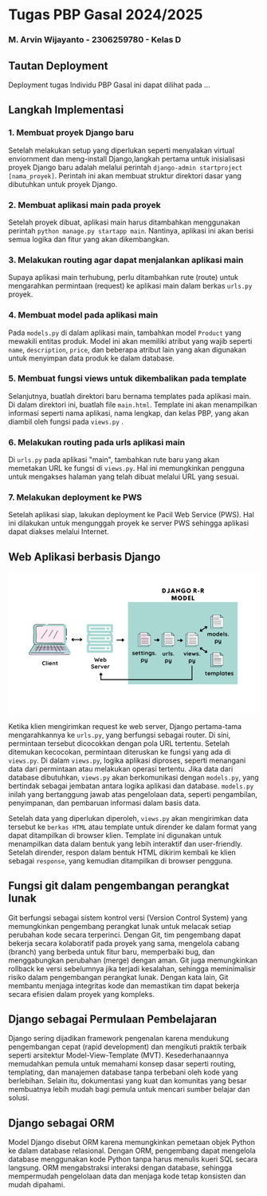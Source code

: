 # Tugas PBP Gasal 2024/2025
### M. Arvin Wijayanto - 2306259780 - Kelas D

## Tautan Deployment
Deployment tugas Individu PBP Gasal ini dapat dilihat pada ...

## Langkah Implementasi
### 1. Membuat proyek Django baru
Setelah melakukan setup yang diperlukan seperti menyalakan virtual enviornment dan meng-install Django,langkah pertama untuk inisialisasi proyek Django baru adalah melalui perintah ```django-admin startproject [nama_proyek]```. Perintah ini akan membuat struktur direktori dasar yang dibutuhkan untuk proyek Django.

### 2. Membuat aplikasi main pada proyek
Setelah proyek dibuat, aplikasi main harus ditambahkan menggunakan perintah ```python manage.py startapp main```. Nantinya, aplikasi ini akan berisi semua logika dan fitur yang akan dikembangkan.

### 3. Melakukan routing agar dapat menjalankan aplikasi main
Supaya aplikasi main terhubung, perlu ditambahkan rute (route) untuk mengarahkan permintaan (request) ke aplikasi main dalam berkas ```urls.py``` proyek.

### 4. Membuat model pada aplikasi main
Pada ```models.py``` di dalam aplikasi main, tambahkan model ```Product``` yang mewakili entitas produk. Model ini akan memiliki atribut yang wajib seperti ```name```, ```description```, ```price```, dan beberapa atribut lain yang akan digunakan untuk menyimpan data produk ke dalam database.

### 5. Membuat fungsi views untuk dikembalikan pada template
Selanjutnya, buatlah direktori baru bernama templates pada aplikasi main. Di dalam direktori ini, buatlah file ```main.html```. Template ini akan menampilkan informasi seperti nama aplikasi, nama lengkap, dan kelas PBP, yang akan diambil oleh fungsi pada ```views.py``` .

### 6. Melakukan routing pada urls aplikasi main
Di ```urls.py``` pada aplikasi "main", tambahkan rute baru yang akan memetakan URL ke fungsi di ```views.py```. Hal ini memungkinkan pengguna untuk mengakses halaman yang telah dibuat melalui URL yang sesuai.

### 7. Melakukan deployment ke PWS
Setelah aplikasi siap, lakukan deployment ke Pacil Web Service (PWS). Hal ini dilakukan untuk mengunggah proyek ke server PWS sehingga aplikasi dapat diakses melalui Internet.

## Web Aplikasi berbasis Django
![Flow Django](image.png)

Ketika klien mengirimkan request ke web server, Django pertama-tama mengarahkannya ke ``` urls.py ```, yang berfungsi sebagai router. Di sini, permintaan tersebut dicocokkan dengan pola URL tertentu. Setelah ditemukan kecocokan, permintaan diteruskan ke fungsi yang ada di ``` views.py ```. Di dalam ``` views.py ```, logika aplikasi diproses, seperti menangani data dari permintaan atau melakukan operasi tertentu. Jika data dari database dibutuhkan, ``` views.py ``` akan berkomunikasi dengan ``` models.py ```, yang bertindak sebagai jembatan antara logika aplikasi dan database. ``` models.py ``` inilah yang bertanggung jawab atas pengelolaan data, seperti pengambilan, penyimpanan, dan pembaruan informasi dalam basis data.

Setelah data yang diperlukan diperoleh, ``` views.py ``` akan mengirimkan data tersebut ke ``` berkas HTML ``` atau template untuk dirender ke dalam format yang dapat ditampilkan di browser klien. Template ini digunakan untuk menampilkan data dalam bentuk yang lebih interaktif dan user-friendly. Setelah dirender, respon dalam bentuk HTML dikirim kembali ke klien sebagai ``` response ```, yang kemudian ditampilkan di browser pengguna.

## Fungsi git dalam pengembangan perangkat lunak
Git berfungsi sebagai sistem kontrol versi (Version Control System) yang memungkinkan pengembang perangkat lunak untuk melacak setiap perubahan kode secara terperinci. Dengan Git, tim pengembang dapat bekerja secara kolaboratif pada proyek yang sama, mengelola cabang (branch) yang berbeda untuk fitur baru, memperbaiki bug, dan menggabungkan perubahan (merge) dengan aman. Git juga memungkinkan rollback ke versi sebelumnya jika terjadi kesalahan, sehingga meminimalisir risiko dalam pengembangan perangkat lunak. Dengan kata lain, Git membantu menjaga integritas kode dan memastikan tim dapat bekerja secara efisien dalam proyek yang kompleks.

## Django sebagai Permulaan Pembelajaran
Django sering dijadikan framework pengenalan karena mendukung pengembangan cepat (rapid development) dan mengikuti praktik terbaik seperti arsitektur Model-View-Template (MVT). Kesederhanaannya memudahkan pemula untuk memahami konsep dasar seperti routing, templating, dan manajemen database tanpa terbebani oleh kode yang berlebihan. Selain itu, dokumentasi yang kuat dan komunitas yang besar membuatnya lebih mudah bagi pemula untuk mencari sumber belajar dan solusi.

## Django sebagai ORM
Model Django disebut ORM karena memungkinkan pemetaan objek Python ke dalam database relasional. Dengan ORM, pengembang dapat mengelola database menggunakan kode Python tanpa harus menulis kueri SQL secara langsung. ORM mengabstraksi interaksi dengan database, sehingga mempermudah pengelolaan data dan menjaga kode tetap konsisten dan mudah dipahami.